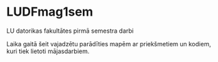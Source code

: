 # LUDFmag1sem
LU datorikas fakultātes pirmā semestra darbi

Laika gaitā šeit vajadzētu parādīties mapēm ar priekšmetiem un kodiem, kuri tiek lietoti mājasdarbiem.
